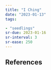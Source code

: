 ```yaml
---
title: "I Ching"
date: "2023-01-13"
tags:

- "seedlings"
sr-due: 2023-01-16
sr-interval: 3
sr-ease: 250
---
```




## References